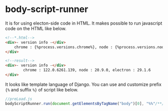 # body-script-runner
It is for using electon-side code in HTML. It makes possible to run javascript code on the HTML like below.
```html
<!--*.html-->
<div>- version info -</div>
    chrome : {%process.versions.chrome%}, node : {%process.versions.node%}, electron : {%process.versions.electron%}
</div>
```
```html
<!--result-->
<div>- version info -</div>
        chrome : 122.0.6261.139, node : 20.9.0, electron : 29.1.6
</div>
```

It looks like template language of Django. You can use and customize prefix `{%` and suffix `%}` of script like below.
```javascript
//preLoad.js
bodyScriptRunner.run(document.getElementsByTagName("body")[0], "%%"/**/, "##"/**/)
```
